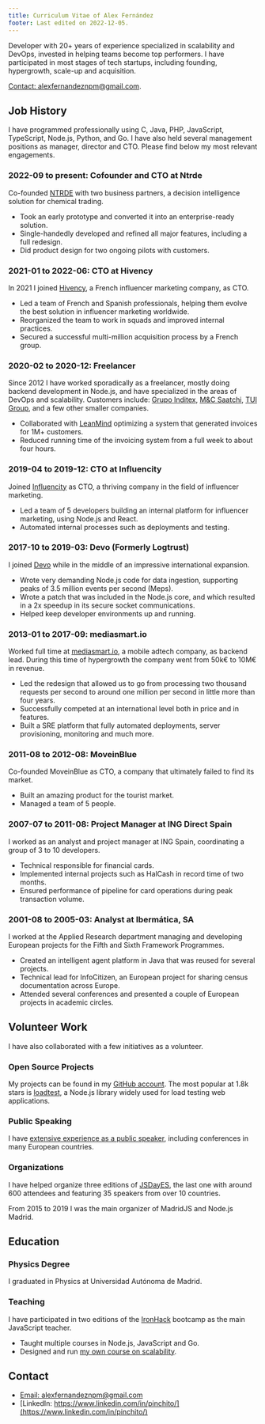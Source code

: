 ```yaml
---
title: Curriculum Vitae of Alex Fernández 
footer: Last edited on 2022-12-05.
---
```


Developer with 20+ years of experience specialized in scalability and DevOps,
invested in helping teams become top performers.
I have participated in most stages of tech startups,
including founding, hypergrowth, scale-up and acquisition.

[Contact: alexfernandeznpm@gmail.com](mailto:alexfernandeznpm@gmail.com).

## Job History

I have programmed professionally using C, Java,
PHP, JavaScript, TypeScript, Node.js, Python, and Go.
I have also held several management positions as manager, director and CTO.
Please find below my most relevant engagements.

### 2022-09 to present: Cofounder and CTO at Ntrde

Co-founded [NTRDE](https://ntrde.io/) with two business partners,
a decision intelligence solution for chemical trading.

* Took an early prototype and converted it into an enterprise-ready solution.
* Single-handedly developed and refined all major features, including a full redesign.
* Did product design for two ongoing pilots with customers.

### 2021-01 to 2022-06: CTO at Hivency

In 2021 I joined
[Hivency](https://www.hivency.com/), a French influencer marketing company,
as CTO.

* Led a team of French and Spanish professionals,
helping them evolve the best solution in influencer marketing worldwide.
* Reorganized the team to work in squads and improved internal practices.
* Secured a successful multi-million acquisition process by a French group.

### 2020-02 to 2020-12: Freelancer

Since 2012 I have worked sporadically as a freelancer,
mostly doing backend development in Node.js,
and have specialized in the areas of DevOps and scalability.
Customers include:
[Grupo Inditex](https://www.inditex.com/),
[M&C Saatchi](http://www.mcsaatchimadrid.com/),
[TUI Group](https://www.tuigroup.com/en-en),
and a few other smaller companies.

* Collaborated with
[LeanMind](https://leanmind.es/en/)
optimizing a system that generated invoices for 1M+ customers.
* Reduced running time of the invoicing system from a full week to about four hours.

### 2019-04 to 2019-12: CTO at Influencity

Joined [Influencity](https://www.influencity.com/) as CTO,
a thriving company in the field of influencer marketing.

* Led a team of 5 developers building an internal platform for influencer marketing,
using Node.js and React.
* Automated internal processes such as deployments and testing.

### 2017-10 to 2019-03: Devo (Formerly Logtrust)

I joined [Devo](https://www.devo.com/)
while in the middle of an impressive international expansion.

* Wrote very demanding Node.js code for data ingestion,
supporting peaks of 3.5 million events per second (Meps).
* Wrote a patch that was included in the Node.js core,
and which resulted in a 2x speedup in its secure socket communications.
* Helped keep developer environments up and running.

### 2013-01 to 2017-09: mediasmart.io

Worked full time at [mediasmart.io](http://mediasmart.io/),
a mobile adtech company,
as backend lead.
During this time of hypergrowth the company went from 50k€ to 10M€ in revenue. 

* Led the redesign that allowed us to go from processing two thousand requests per second
to around one million per second in little more than four years.
* Successfully competed at an international level both in price and in features.
* Built a SRE platform that fully automated deployments, server provisioning, monitoring and much more.

### 2011-08 to 2012-08: MoveinBlue

Co-founded MoveinBlue as CTO,
a company that ultimately failed to find its market.

* Built an amazing product for the tourist market.
* Managed a team of 5 people.

### 2007-07 to 2011-08: Project Manager at ING Direct Spain

I worked as an analyst and project manager at ING Spain,
coordinating a group of 3 to 10 developers.

* Technical responsible for financial cards.
* Implemented internal projects such as HalCash in record time of two months.
* Ensured performance of pipeline for card operations during peak transaction volume.

### 2001-08 to 2005-03: Analyst at Ibermática, SA

I worked at the Applied Research department managing and developing European projects
for the Fifth and Sixth Framework Programmes.

* Created an intelligent agent platform in Java that was reused for several projects.
* Technical lead for InfoCitizen, an European project for sharing census documentation across Europe.
* Attended several conferences and presented a couple of European projects in academic circles.

## Volunteer Work

I have also collaborated with a few initiatives as a volunteer.

### Open Source Projects

My projects can be found in my
[GitHub account](https://github.com/alexfernandez/).
The most popular at 1.8k stars is
[loadtest](https://github.com/alexfernandez/loadtest),
a Node.js library widely used for load testing web applications.

### Public Speaking

I have
[extensive experience as a public speaker](https://pinchito.es/permanent/speaker),
including conferences in many European countries.

### Organizations

I have helped organize three editions of
[JSDayES](http://jsday.es/),
the last one with around 600 attendees and featuring 35 speakers from over 10 countries.

From 2015 to 2019 I was the main organizer of MadridJS and Node.js Madrid.

## Education

### Physics Degree

I graduated in Physics at Universidad Autónoma de Madrid.

### Teaching

I have participated in two editions of the
[IronHack](https://www.ironhack.com/) bootcamp
as the main JavaScript teacher.

* Taught multiple courses in Node.js, JavaScript and Go.
* Designed and run [my own course on scalability](https://pinchito.es/2020/curso-escalabilidad).

## Contact

* [Email: alexfernandeznpm@gmail.com](mailto:alexfernandeznpm@gmail.com)
* [LinkedIn: https://www.linkedin.com/in/pinchito/](https://www.linkedin.com/in/pinchito/)

